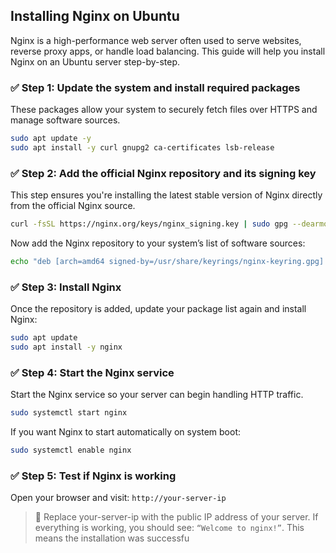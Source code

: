 ## Installing Nginx on Ubuntu 
Nginx is a high-performance web server often used to serve websites, reverse proxy apps, or handle load balancing. This guide will help you install Nginx on an Ubuntu server step-by-step.

### ✅ Step 1: Update the system and install required packages
These packages allow your system to securely fetch files over HTTPS and manage software sources.

```bash
sudo apt update -y
sudo apt install -y curl gnupg2 ca-certificates lsb-release
 ``` 

### ✅ Step 2: Add the official Nginx repository and its signing key
This step ensures you're installing the latest stable version of Nginx directly from the official Nginx source.

```bash
curl -fsSL https://nginx.org/keys/nginx_signing.key | sudo gpg --dearmor -o /usr/share/keyrings/nginx-keyring.gpg
```

Now add the Nginx repository to your system’s list of software sources:

```bash
echo "deb [arch=amd64 signed-by=/usr/share/keyrings/nginx-keyring.gpg] http://nginx.org/packages/ubuntu $(lsb_release -cs) nginx" | sudo tee /etc/apt/sources.list.d/nginx.list
```
 
### ✅ Step 3: Install Nginx
Once the repository is added, update your package list again and install Nginx:

```bash
sudo apt update
sudo apt install -y nginx
``` 

### ✅ Step 4: Start the Nginx service
Start the Nginx service so your server can begin handling HTTP traffic.

```bash
sudo systemctl start nginx
```

If you want Nginx to start automatically on system boot:

```bash
sudo systemctl enable nginx
 ```
 
### ✅ Step 5: Test if Nginx is working
Open your browser and visit: `http://your-server-ip`
 
> 📍 Replace your-server-ip with the public IP address of your server. If everything is working, you should see: `“Welcome to nginx!”`. This means the installation was successfu
